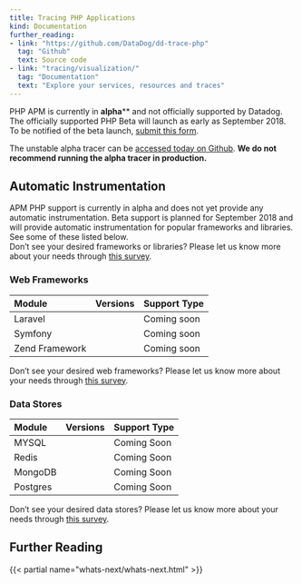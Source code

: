 ```yaml
---
title: Tracing PHP Applications
kind: Documentation
further_reading:
- link: "https://github.com/DataDog/dd-trace-php"
  tag: "Github"
  text: Source code
- link: "tracing/visualization/"
  tag: "Documentation"
  text: "Explore your services, resources and traces"
---
```


PHP APM is currently in **alpha**** and not officially supported by Datadog. The officially supported PHP Beta will launch as early as September 2018.  To be notified of the beta launch, [submit this form][1].

The unstable alpha tracer can be [accessed today on Github][2].
**We do not recommend running the alpha tracer in production.**

## Automatic Instrumentation

APM PHP support is currently in alpha and does not yet provide any automatic instrumentation.  Beta support is planned for September 2018 and will provide automatic instrumentation for popular frameworks and libraries.  See some of these listed below.  
Don’t see your desired frameworks or libraries? Please let us know more about your needs through [this survey][1].

### Web Frameworks

| Module         | Versions    | Support Type    |
| :-----------   | :---------- | :-------------- |
| Laravel        |             | Coming soon     |
| Symfony        |             | Coming soon     |
| Zend Framework |             | Coming soon     |

Don’t see your desired web frameworks? Please let us know more about your needs through [this survey][1].

### Data Stores

| Module      | Versions    | Support Type |
| :---------- | :---------- | :----------- |
| MYSQL       |             | Coming Soon  |
| Redis       |             | Coming Soon  |
| MongoDB     |             | Coming Soon  |
| Postgres    |             | Coming Soon  |

Don’t see your desired data stores? Please let us know more about your needs through [this survey][1].


## Further Reading

{{< partial name="whats-next/whats-next.html" >}}

[1]: https://goo.gl/forms/rKjH2J6nJ585KXri2
[2]: https://github.com/DataDog/dd-trace-php